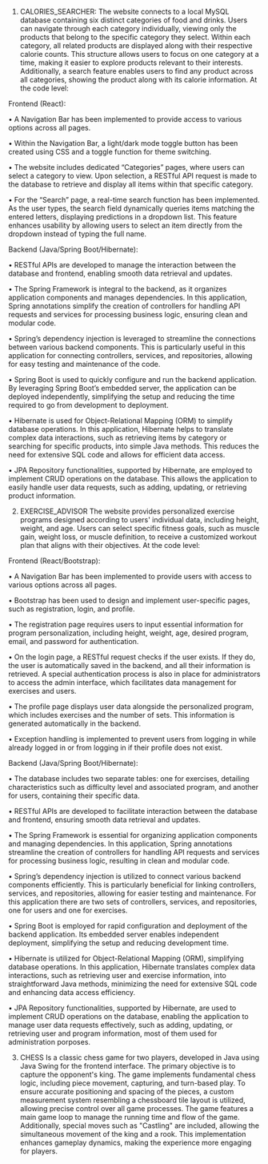 1.	CALORIES_SEARCHER:
The website connects to a local MySQL database containing six distinct categories of food and drinks. Users can navigate through each category individually, viewing only the products that belong to the specific category they select. Within each category, all related products are displayed along with their respective calorie counts. This structure allows users to focus on one category at a time, making it easier to explore products relevant to their interests. Additionally, a search feature enables users to find any product across all categories, showing the product along with its calorie information.
At the code level:

Frontend (React):

•	A Navigation Bar has been implemented to provide access to various options across all pages.

•	Within the Navigation Bar, a light/dark mode toggle button has been created using CSS and a toggle function for theme switching.

•	The website includes dedicated “Categories” pages, where users can select a category to view. Upon selection, a RESTful API request is made to the database to retrieve and display all items within that specific category.

•	For the “Search” page, a real-time search function has been implemented. As the user types, the search field dynamically queries items matching the entered letters, displaying predictions in a dropdown list. This feature enhances usability by allowing users to select an item directly from the dropdown instead of typing the full name.

Backend (Java/Spring Boot/Hibernate):

•	RESTful APIs are developed to manage the interaction between the database and frontend, enabling smooth data retrieval and updates.

•	The Spring Framework is integral to the backend, as it organizes application components and manages dependencies. In this application, Spring annotations simplify the creation of controllers for handling API requests and services for processing business logic, ensuring clean and modular code.

•	Spring’s dependency injection is leveraged to streamline the connections between various backend components. This is particularly useful in this application for connecting controllers, services, and repositories, allowing for easy testing and maintenance of the code.

•	Spring Boot is used to quickly configure and run the backend application. By leveraging Spring Boot’s embedded server, the application can be deployed independently, simplifying the setup and reducing the time required to go from development to deployment.

•	Hibernate is used for Object-Relational Mapping (ORM) to simplify database operations. In this application, Hibernate helps to translate complex data interactions, such as retrieving items by category or searching for specific products, into simple Java methods. This reduces the need for extensive SQL code and allows for efficient data access.

•	JPA Repository functionalities, supported by Hibernate, are employed to implement CRUD operations on the database. This allows the application to easily handle user data requests, such as adding, updating, or retrieving product information.








2.	EXERCISE_ADVISOR 
The website provides personalized exercise programs designed according to users' individual data, including height, weight, and age. Users can select specific fitness goals, such as muscle gain, weight loss, or muscle definition, to receive a customized workout plan that aligns with their objectives.
At the code level:

Frontend (React/Bootstrap):

•	A Navigation Bar has been implemented to provide users with access to various options across all pages.

•	Bootstrap has been used to design and implement user-specific pages, such as registration, login, and profile.

•	The registration page requires users to input essential information for program personalization, including height, weight, age, desired program, email, and password for authentication.

•	On the login page, a RESTful request checks if the user exists. If they do, the user is automatically saved in the backend, and all their information is retrieved. A special authentication process is also in place for administrators to access the admin interface, which facilitates data management for exercises and users.

•	The profile page displays user data alongside the personalized program, which includes exercises and the number of sets. This information is generated automatically in the backend.

•	Exception handling is implemented to prevent users from logging in while already logged in or from logging in if their profile does not exist.

Backend (Java/Spring Boot/Hibernate):

•	The database includes two separate tables: one for exercises, detailing characteristics such as difficulty level and associated program, and another for users, containing their specific data.

•	RESTful APIs are developed to facilitate interaction between the database and frontend, ensuring smooth data retrieval and updates.

•	The Spring Framework is essential for organizing application components and managing dependencies. In this application, Spring annotations streamline the creation of controllers for handling API requests and services for processing business logic, resulting in clean and modular code.

•	Spring’s dependency injection is utilized to connect various backend components efficiently. This is particularly beneficial for linking controllers, services, and repositories, allowing for easier testing and maintenance. For this application there are two sets of controllers, services, and repositories, one for users and one for exercises.

•	Spring Boot is employed for rapid configuration and deployment of the backend application. Its embedded server enables independent deployment, simplifying the setup and reducing development time.

•	Hibernate is utilized for Object-Relational Mapping (ORM), simplifying database operations. In this application, Hibernate translates complex data interactions, such as retrieving user and exercise information, into straightforward Java methods, minimizing the need for extensive SQL code and enhancing data access efficiency.

•	JPA Repository functionalities, supported by Hibernate, are used to implement CRUD operations on the database, enabling the application to manage user data requests effectively, such as adding, updating, or retrieving user and program information, most of them used for administration porposes.





3. CHESS
Is a classic chess game for two players, developed in Java using Java Swing for the frontend interface. The primary objective is to capture the opponent's king. The game implements fundamental chess logic, including piece movement, capturing, and turn-based play.
To ensure accurate positioning and spacing of the pieces, a custom measurement system resembling a chessboard tile layout is utilized, allowing precise control over all game processes. The game features a main game loop to manage the running time and flow of the game.
Additionally, special moves such as "Castling" are included, allowing the simultaneous movement of the king and a rook. This implementation enhances gameplay dynamics, making the experience more engaging for players.
